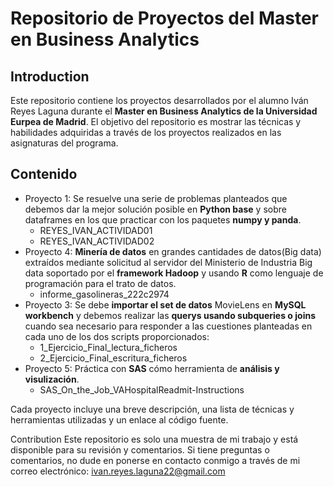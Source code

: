 # Repositorio de Proyectos del Master en Business Analytics
## Introduction

Este repositorio contiene los proyectos desarrollados por el alumno Iván Reyes Laguna durante el **Master en Business Analytics de la Universidad Eurpea de Madrid**. El objetivo del repositorio es mostrar las técnicas y habilidades adquiridas a través de los proyectos realizados en las asignaturas del programa.

## Contenido
+ Proyecto 1: Se resuelve una serie de problemas planteados que debemos dar la mejor solución posible en **Python base** y sobre dataframes en los que practicar con los paquetes **numpy y panda**.
  + REYES_IVAN_ACTIVIDAD01
  + REYES_IVAN_ACTIVIDAD02
+ Proyecto 4: **Minería de datos** en grandes cantidades de datos(Big data) extraídos mediante solicitud al servidor del Ministerio de Industria Big data soportado por el **framework Hadoop** y usando **R** como lenguaje de programación para el trato de datos.
  + informe_gasolineras_222c2974
+ Proyecto 3: Se debe **importar el set de datos** MovieLens en **MySQL workbench** y debemos realizar las **querys usando subqueries o joins** cuando sea necesario para  responder  a  las  cuestiones  planteadas  en cada uno de los dos scripts proporcionados:
  + 1_Ejercicio_Final_lectura_ficheros 
  + 2_Ejercicio_Final_escritura_ficheros 
+ Proyecto 5: Práctica con **SAS** cómo herramienta de **análisis y visulización**.
  + SAS_On_the_Job_VAHospitalReadmit-Instructions 

Cada proyecto incluye una breve descripción, una lista de técnicas y herramientas utilizadas y un enlace al código fuente.

Contribution
Este repositorio es solo una muestra de mi trabajo y está disponible para su revisión y comentarios. Si tiene preguntas o comentarios, no dude en ponerse en contacto conmigo a través de mi correo electrónico: ivan.reyes.laguna22@gmail.com
